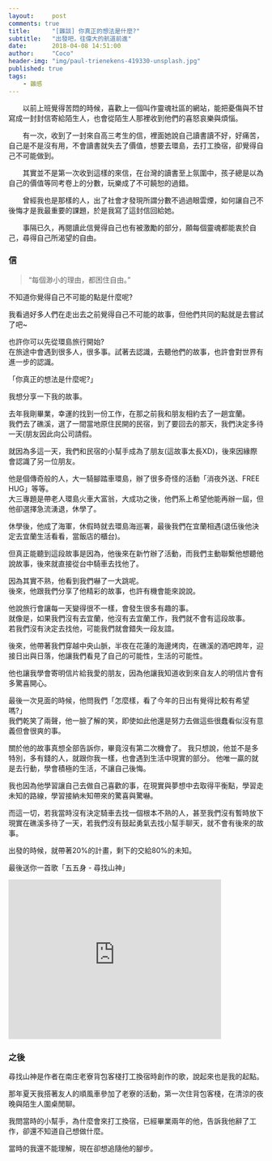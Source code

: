 ```yaml
---
layout:     post
comments: true
title:      "[雜談] 你真正的想法是什麼?"
subtitle:   "出發吧，往偉大的航道前進"
date:       2018-04-08 14:51:00
author:     "Coco"
header-img: "img/paul-trienekens-419330-unsplash.jpg"
published: true
tags:
    - 雜感
---
```


　　以前上班覺得苦悶的時候，喜歡上一個叫作靈魂社區的網站，能把憂傷與不甘寫成一封封信寄給陌生人，也會從陌生人那裡收到他們的喜怒哀樂與煩惱。

　　有一次，收到了一封來自高三考生的信，裡面她說自己讀書讀不好，好痛苦，自己是不是沒有用，不會讀書就失去了價值，想要去環島，去打工換宿，卻覺得自己不可能做到。

　　其實並不是第一次收到這樣的來信，在台灣的讀書至上氛圍中，孩子總是以為自己的價值等同考卷上的分數，玩樂成了不可饒恕的過錯。

　　曾經我也是那樣的人，出了社會才發現所謂分數不過過眼雲煙，如何讓自己不後悔才是我最重要的課題，於是我寫了這封信回給她。

　　事隔已久，再閱讀此信覺得自己也有被激勵的部分，願每個靈魂都能衷於自己，尋得自己所渴望的自由。
### 信

> “每個渺小的理由，都困住自由。”

不知道你覺得自己不可能的點是什麼呢?

我看過好多人們在走出去之前覺得自己不可能的故事，但他們共同的點就是去嘗試了吧~

也許你可以先從環島旅行開始?  
在旅途中會遇到很多人，很多事。試著去認識，去聽他們的故事，也許會對世界有進一步的認識。

「你真正的想法是什麼呢?」

我想分享一下我的故事。

去年我剛畢業，幸運的找到一份工作，在那之前我和朋友相約去了一趟宜蘭。  
我們去了礁溪，選了一間當地原住民開的民宿，到了要回去的那天，我們決定多待一天(朋友因此向公司請假。  

就因為多這一天，我們和民宿的小幫手成為了朋友(這故事太長XD)，後來因緣際會認識了另一位朋友。

他是個傳奇般的人，大一騎腳踏車環島，辦了很多奇怪的活動「消夜外送、FREE HUG」等等。  
大三專題是帶老人環島火車大富翁，大成功之後，他們系上希望他能再辦一屆，但他卻選擇急流湧退，休學了。  

休學後，他成了海軍，休假時就去環島海巡署，最後我們在宜蘭相遇(退伍後他決定去宜蘭生活看看，當飯店的櫃台)。

但真正能聽到這段故事是因為，他後來在新竹辦了活動，而我們主動聯繫他想聽他說故事，後來就直接從台中騎車去找他了。

因為其實不熟，他看到我們嚇了一大跳呢。  
後來，他跟我們分享了他精彩的故事，也許有機會能來說說。

他說旅行會讓每一天變得很不一樣，會發生很多有趣的事。  
就像是，如果我們沒有去宜蘭，他沒有去宜蘭工作，我們就不會有這段故事。  
若我們沒有決定去找他，可能我們就會錯失一段友誼。  

後來，他帶著我們穿越中央山脈，半夜在花蓮的海邊烤肉，在礁溪的酒吧跨年，迎接日出與日落，他讓我們看見了自己的可能性，生活的可能性。

他也讓我學會寄明信片給我愛的朋友，因為他讓我知道收到來自友人的明信片會有多驚喜開心。

最後一次見面的時候，他問我們「怎麼樣，看了今年的日出有覺得比較有希望嗎?」  
我們乾笑了兩聲，他一臉了解的笑，即使如此他還是努力去做這些很蠢看似沒有意義但會很爽的事。

關於他的故事真想全部告訴你，畢竟沒有第二次機會了。
我只想說，他並不是多特別，多有錢的人，就跟你我一樣，也會遇到生活中現實的部分。
他唯一贏的就是去行動，學會積極的生活，不讓自己後悔。

我也因為他學習讓自己去做自己喜歡的事，在現實與夢想中去取得平衡點，學習走未知的路線，學習接納未知帶來的驚喜與驚嚇。

而這一切，若我當時沒有決定騎車去找一個根本不熟的人，甚至我們沒有暫時放下現實在礁溪多待了一天，若我們沒有鼓起勇氣去找小幫手聊天，就不會有後來的故事。

出發的時候，就帶著20%的計畫，剩下的交給80%的未知。
  
最後送你一首歌「五五身 - 尋找山神」
<iframe width="420" height="315" src="http://www.youtube.com/embed/QYkhZlY4bos" frameborder="0" allowfullscreen></iframe>

### 之後

尋找山神是作者在南庄老寮背包客棧打工換宿時創作的歌，說起來也是我的起點。

那年夏天我搭著友人的順風車參加了老寮的活動，第一次住背包客棧，在清涼的夜晚與陌生人圍桌閒聊。  

我問當時的小幫手，為什麼會來打工換宿，已經畢業兩年的他，告訴我他辭了工作，卻還不知道自己想做什麼。

當時的我還不能理解，現在卻想追隨他的腳步。



